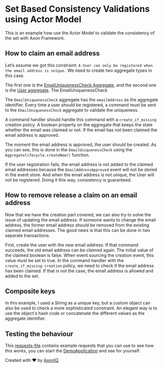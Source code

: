 # Set Based Consistency Validations using Actor Model

This is an example how use the Actor Model to validate the consistency of the set with Axon Framework.

## How to claim an email address

Let’s assume we got this constraint: `A User can only be registered when the email address is unique.`
We need to create two aggregate types in this case.

The first one is
the [EmailUniquenessCheck Aggregate](src/main/java/io/axoniq/dev/samples/command/aggregate/EmailUniquenessCheck.java),
and the second one is the [User aggregate](src/main/java/io/axoniq/dev/samples/command/aggregate/User.java). The
EmailUniquenessCheck

The `EmailUniquenessCheck` aggregate has the `emailAddress` as the aggregate identifier. Every time a user should be
registered, a command must be sent to the `EmailUniquenessCheck` aggregate to validate the uniqueness.

A command handler should handle this command with a `create_if_missing` creation policy. A boolean property on the
aggregate that keeps the state whether the email
was claimed or not. If the email has not been claimed the email address is approved.

The moment the email address is approved, the user should be created. As you can see, this is done in
the `EmailUniquenessCheck` using the `Aggregatelifecycle.createNew()` function.

If the user registration fails, the email address is not added to the claimed email addresses because the
`EmailAddressApproved` event will not be stored in the event store. And when the email address is not unique, the User
will not be registered. Doing it this way, consistency is guaranteed.

## How to remove release a claim on an email address

Now that we have the creation part covered, we can also try to solve the issue of updating the email address. If someone
wants to change the email address, the former email address should be removed from the existing claimed email addresses.
The good news is that this can be done in two separate transactions.

First, create the user with the new email address. If that command succeeds, the old email address can be claimed again.
The initial value of the claimed boolean is false. When event sourcing the creation event, this value must be set to
true. In the command handler with the `create_if_missing creation` policy, we need to check if the email address has
been claimed. If that is not the case, the email address is allowed and added to the set.

## Composite keys

In this example, I used a String as a unique key, but a custom object can also be used to check a more sophisticated
constraint. An elegant way is to use the object's hash code or concatenate the different values as the aggregate
identifier.

## Testing the behaviour

This [requests-file](src/main/resources/requests.http) contains example requests that you can use to see how this works,
you can start the [DemoApplication](src/main/java/io/axoniq/dev/samples/DemoApplication.java) and see for yourself.

Created with :heart: by [AxonIQ](http://www.axoniq.io)

[axon]: https://axoniq.io/


